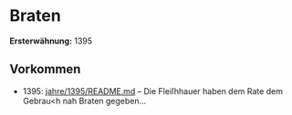 # Braten

**Ersterwähnung:** 1395

## Vorkommen
- 1395: [jahre/1395/README.md](../jahre/1395/README.md) – Die Fleiſhhauer haben dem Rate dem Gebrau<h nah
Braten gegeben...
